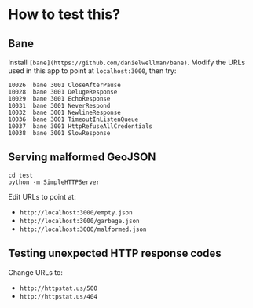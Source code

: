 # How to test this?

## Bane

Install `[bane](https://github.com/danielwellman/bane)`.  Modify the URLs used in this app to point at `localhost:3000`, then try:

```
10026  bane 3001 CloseAfterPause
10028  bane 3001 DelugeResponse
10029  bane 3001 EchoResponse
10031  bane 3001 NeverRespond
10032  bane 3001 NewlineResponse
10036  bane 3001 TimeoutInListenQueue
10037  bane 3001 HttpRefuseAllCredentials
10038  bane 3001 SlowResponse
```

## Serving malformed GeoJSON

```
cd test
python -m SimpleHTTPServer
```

Edit URLs to point at:

 * `http://localhost:3000/empty.json`
 * `http://localhost:3000/garbage.json`
 * `http://localhost:3000/malformed.json`

## Testing unexpected HTTP response codes

Change URLs to:

 * `http://httpstat.us/500`
 * `http://httpstat.us/404`
